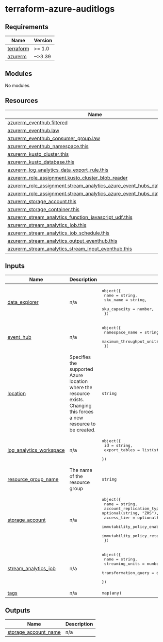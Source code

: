 # terraform-azure-auditlogs<!-- BEGINNING OF PRE-COMMIT-TERRAFORM DOCS HOOK -->
## Requirements

| Name | Version |
|------|---------|
| <a name="requirement_terraform"></a> [terraform](#requirement\_terraform) | >= 1.0 |
| <a name="requirement_azurerm"></a> [azurerm](#requirement\_azurerm) | ~>3.39 |

## Modules

No modules.

## Resources

| Name | Type |
|------|------|
| [azurerm_eventhub.filtered](https://registry.terraform.io/providers/hashicorp/azurerm/latest/docs/resources/eventhub) | resource |
| [azurerm_eventhub.law](https://registry.terraform.io/providers/hashicorp/azurerm/latest/docs/resources/eventhub) | resource |
| [azurerm_eventhub_consumer_group.law](https://registry.terraform.io/providers/hashicorp/azurerm/latest/docs/resources/eventhub_consumer_group) | resource |
| [azurerm_eventhub_namespace.this](https://registry.terraform.io/providers/hashicorp/azurerm/latest/docs/resources/eventhub_namespace) | resource |
| [azurerm_kusto_cluster.this](https://registry.terraform.io/providers/hashicorp/azurerm/latest/docs/resources/kusto_cluster) | resource |
| [azurerm_kusto_database.this](https://registry.terraform.io/providers/hashicorp/azurerm/latest/docs/resources/kusto_database) | resource |
| [azurerm_log_analytics_data_export_rule.this](https://registry.terraform.io/providers/hashicorp/azurerm/latest/docs/resources/log_analytics_data_export_rule) | resource |
| [azurerm_role_assignment.kusto_cluster_blob_reader](https://registry.terraform.io/providers/hashicorp/azurerm/latest/docs/resources/role_assignment) | resource |
| [azurerm_role_assignment.stream_analytics_azure_event_hubs_data_receiver](https://registry.terraform.io/providers/hashicorp/azurerm/latest/docs/resources/role_assignment) | resource |
| [azurerm_role_assignment.stream_analytics_azure_event_hubs_data_sender](https://registry.terraform.io/providers/hashicorp/azurerm/latest/docs/resources/role_assignment) | resource |
| [azurerm_storage_account.this](https://registry.terraform.io/providers/hashicorp/azurerm/latest/docs/resources/storage_account) | resource |
| [azurerm_storage_container.this](https://registry.terraform.io/providers/hashicorp/azurerm/latest/docs/resources/storage_container) | resource |
| [azurerm_stream_analytics_function_javascript_udf.this](https://registry.terraform.io/providers/hashicorp/azurerm/latest/docs/resources/stream_analytics_function_javascript_udf) | resource |
| [azurerm_stream_analytics_job.this](https://registry.terraform.io/providers/hashicorp/azurerm/latest/docs/resources/stream_analytics_job) | resource |
| [azurerm_stream_analytics_job_schedule.this](https://registry.terraform.io/providers/hashicorp/azurerm/latest/docs/resources/stream_analytics_job_schedule) | resource |
| [azurerm_stream_analytics_output_eventhub.this](https://registry.terraform.io/providers/hashicorp/azurerm/latest/docs/resources/stream_analytics_output_eventhub) | resource |
| [azurerm_stream_analytics_stream_input_eventhub.this](https://registry.terraform.io/providers/hashicorp/azurerm/latest/docs/resources/stream_analytics_stream_input_eventhub) | resource |

## Inputs

| Name | Description | Type | Default | Required |
|------|-------------|------|---------|:--------:|
| <a name="input_data_explorer"></a> [data\_explorer](#input\_data\_explorer) | n/a | <pre>object({<br>    name         = string,<br>    sku_name     = string,<br>    sku_capacity = number,<br>  })</pre> | n/a | yes |
| <a name="input_event_hub"></a> [event\_hub](#input\_event\_hub) | n/a | <pre>object({<br>    namespace_name           = string,<br>    maximum_throughput_units = number,<br>  })</pre> | n/a | yes |
| <a name="input_location"></a> [location](#input\_location) | Specifies the supported Azure location where the resource exists. Changing this forces a new resource to be created. | `string` | n/a | yes |
| <a name="input_log_analytics_workspace"></a> [log\_analytics\_workspace](#input\_log\_analytics\_workspace) | n/a | <pre>object({<br>    id            = string,<br>    export_tables = list(string),<br>  })</pre> | n/a | yes |
| <a name="input_resource_group_name"></a> [resource\_group\_name](#input\_resource\_group\_name) | The name of the resource group | `string` | n/a | yes |
| <a name="input_storage_account"></a> [storage\_account](#input\_storage\_account) | n/a | <pre>object({<br>    name                               = string,<br>    account_replication_type           = optional(string, "ZRS"),<br>    access_tier                        = optional(string, "Hot"),<br>    immutability_policy_enabled        = bool,<br>    immutability_policy_retention_days = number,<br>  })</pre> | n/a | yes |
| <a name="input_stream_analytics_job"></a> [stream\_analytics\_job](#input\_stream\_analytics\_job) | n/a | <pre>object({<br>    name                 = string,<br>    streaming_units      = number,<br>    transformation_query = optional(string, "transformation_query.sql"),<br>  })</pre> | n/a | yes |
| <a name="input_tags"></a> [tags](#input\_tags) | n/a | `map(any)` | n/a | yes |

## Outputs

| Name | Description |
|------|-------------|
| <a name="output_storage_account_name"></a> [storage\_account\_name](#output\_storage\_account\_name) | n/a |
<!-- END OF PRE-COMMIT-TERRAFORM DOCS HOOK -->
